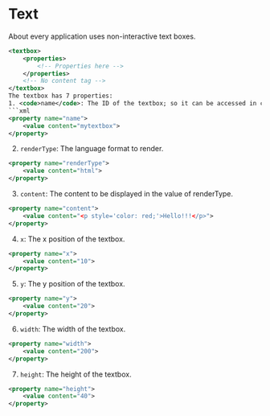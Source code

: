 # Text
About every application uses non-interactive text boxes.
```xml
<textbox>
    <properties>
        <!-- Properties here -->
    </properties>
    <!-- No content tag -->
</textbox>
The textbox has 7 properties:
1. <code>name</code>: The ID of the textbox; so it can be accessed in code.
```xml
<property name="name">
    <value content="mytextbox">
</property>
```
2. <code>renderType</code>: The language format to render.
```xml
<property name="renderType">
    <value content="html">
</property>
```
3. <code>content</code>: The content to be displayed in the value of renderType.
```xml
<property name="content">
    <value content="<p style='color: red;'>Hello!!!</p>">
</property>
```
4. <code>x</code>: The x position of the textbox.
```xml
<property name="x">
    <value content="10">
</property>
```
5. <code>y</code>: The y position of the textbox.
```xml
<property name="y">
    <value content="20">
</property>
```
6. <code>width</code>: The width of the textbox.
```xml
<property name="width">
    <value content="200">
</property>
```
7. <code>height</code>: The height of the textbox.
```xml
<property name="height">
    <value content="40">
</property>
```